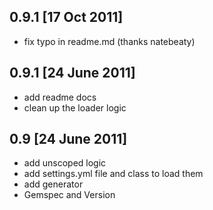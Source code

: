 ## 0.9.1 [17 Oct 2011]
* fix typo in readme.md (thanks natebeaty)

## 0.9.1 [24 June 2011]
* add readme docs
* clean up the loader logic

## 0.9 [24 June 2011]
* add unscoped logic
* add settings.yml file and class to load them
* add generator
* Gemspec and Version

